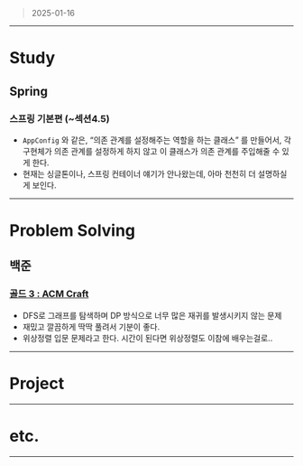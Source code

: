 > 2025-01-16
> 

---

# Study

## Spring

### 스프링 기본편 (~섹션4.5)

- `AppConfig` 와 같은, “의존 관계를 설정해주는 역할을 하는 클래스” 를 만들어서, 각 구현체가 의존 관계를 설정하게 하지 않고 이 클래스가 의존 관계를 주입해줄 수 있게 한다.
- 현재는 싱글톤이나, 스프링 컨테이너 얘기가 안나왔는데, 아마 천천히 더 설명하실게 보인다.

---

# Problem Solving

## 백준

### [골드 3 : ACM Craft](https://www.acmicpc.net/problem/1005)

- DFS로 그래프를 탐색하며 DP 방식으로 너무 많은 재귀를 발생시키지 않는 문제
- 재밌고 깔끔하게 딱딱 풀려서 기분이 좋다.
- 위상정렬 입문 문제라고 한다. 시간이 된다면 위상정렬도 이참에 배우는걸로..

---

# Project

---

# etc.

---
